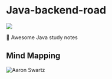 # Java-backend-road


[![](https://img.shields.io/badge/Java-Notes-orange?style=flat-square)](https://github.com/ceezyyy/Java-study-notes)

:rocket: Awesome Java study notes

## Mind Mapping

![Aaron Swartz](https://github.com/ceezyyy/Java-study-notes/blob/master/pics/Java.png)
